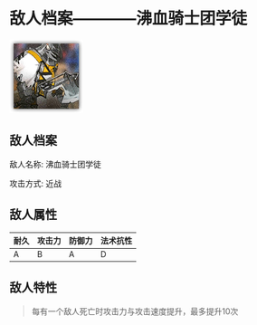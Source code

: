 # 敌人档案————沸血骑士团学徒

![沸血骑士团学徒](./eneIcons/沸血骑士团学徒.png)

## 敌人档案

敌人名称: 沸血骑士团学徒

攻击方式: 近战

## 敌人属性

| 耐久      | 攻击力  | 防御力 | 法术抗性 |
|---------|------|-----|------|
| A | B | A | D |

## 敌人特性
> 每有一个敌人死亡时攻击力与攻击速度提升，最多提升10次
